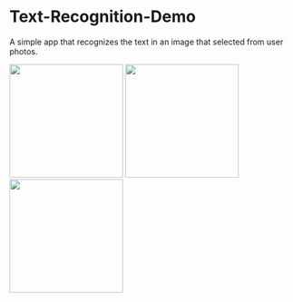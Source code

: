 # Text-Recognition-Demo

A simple app that recognizes the text in an image that selected from user photos.

<img src="https://user-images.githubusercontent.com/44741544/169644947-b07fcc92-dc74-41b4-b0db-6e633c7610d0.png" width="200">  <img src="https://user-images.githubusercontent.com/44741544/169645001-6ca46f9a-4968-4ae5-ad30-136f925c9b49.png" width="200">  <img src="https://user-images.githubusercontent.com/44741544/169644922-fe136676-4220-4b6d-9f17-b7090f228181.png" width="200">
